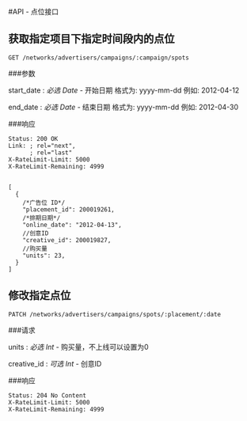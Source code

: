 #API - 点位接口

<h2 id="p1">获取指定项目下指定时间段内的点位</h2>

    GET /networks/advertisers/campaigns/:campaign/spots

###参数

start\_date
: _必选_ *Date* - 开始日期 格式为: yyyy-mm-dd 例如: 2012-04-12

end\_date
: _必选_ *Date* - 结束日期 格式为: yyyy-mm-dd 例如: 2012-04-30

###响应

<pre class="headers">
<code>Status: 200 OK
Link: <http://api.trackmaster.com.cn/networks/advertisers/campaigns/:campaign/spots?page=2>; rel="next",
      <http://api.trackmaster.com.cn/networks/advertisers/campaigns/:campaign/spots?page=10>; rel="last"
X-RateLimit-Limit: 5000
X-RateLimit-Remaining: 4999
</code></pre>
<pre class="highlight">
<code class="language-javascript">
[
  {
    /*广告位 ID*/
    "placement_id": 200019261,
    /*排期日期*/
    "online_date": "2012-04-13",
    //创意ID
    "creative_id": 200019827,
    //购买量
    "units": 23,
  }
]
</code></pre>

<h2 id="p2">修改指定点位</h2>

    PATCH /networks/advertisers/campaigns/spots/:placement/:date

###请求

units
: _必选_ *Int* - 购买量，不上线可以设置为0

creative\_id
: _可选_ *Int* - 创意ID

###响应

<pre class="headers no-response">
<code>Status: 204 No Content
X-RateLimit-Limit: 5000
X-RateLimit-Remaining: 4999
</code></pre>


